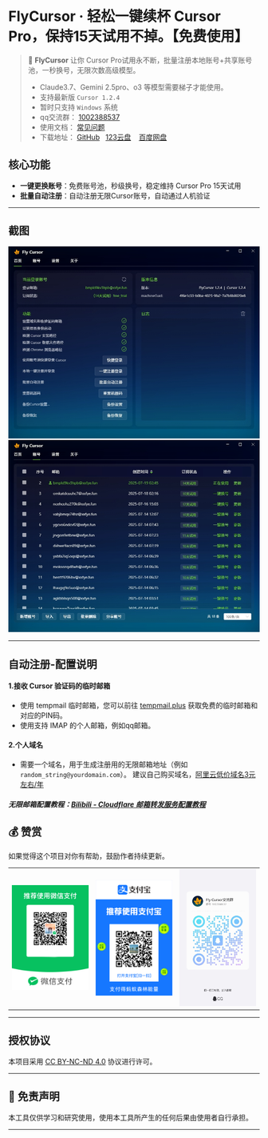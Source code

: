 # FlyCursor · 轻松一键续杯 Cursor Pro，保持15天试用不掉。【免费使用】


> 🚀 **FlyCursor** 让你 Cursor Pro试用永不断，批量注册本地账号+共享账号池，一秒换号，无限次数高级模型。
> - Claude3.7、Gemini 2.5pro、o3 等模型需要梯子才能使用。
> - 支持最新版 `Cursor 1.2.4`
> - 暂时只支持 `Windows` 系统
> - qq交流群： [1002388537](https://qun.qq.com/universal-share/share?ac=1&authKey=ZpKpMm4QdN1I2eWzqZYinybEpN1PfyrUlmgA01ZG0mAVSUVg0fWQWngzBnl7jG79&busi_data=eyJncm91cENvZGUiOiIxMDAyMzg4NTM3IiwidG9rZW4iOiJNR0hENmlHS0xHSzdmMm0xRmZSNjJpczdJMWl5WkhrNWI0SHVQOUZhemNuSTcvN0VQNUNSZVZ4Ty9kbU1KSFBWIiwidWluIjoiMzY2Mzg1NjQyOSJ9&data=ghmRHANkTOdaEFfbxNKWtfgZ5emKN2-RQ-FKgFvWnukdfbup51jtrgQKlbPS_2O-0QHYmuRUd7her7DzYjH43A&svctype=4&tempid=h5_group_info)
> - 使用文档： [常见问题](https://docs.qq.com/aio/DUGd6V2t5WUVoQUdG)
> -  下载地址：&nbsp;[GitHub](https://github.com/liqiang-xxfy/fly-cursor-free/releases/latest) &nbsp; [123云盘](https://www.123865.com/s/uY80Td-AtUh) &nbsp;&nbsp; [百度网盘](https://pan.baidu.com/s/1UPg4D4VO_F_47Fl1A7oc8g?pwd=9gmc)

## 核心功能
* **一键更换账号**：免费账号池，秒级换号，稳定维持 Cursor Pro 15天试用
* **批量自动注册**：自动注册无限Cursor账号，自动通过人机验证


---


## 截图

<img src="img/截图1.png" width="680" />
<img src="img/截图2.png" width="680" />

---

## 自动注册-配置说明


#### 1.接收 Cursor 验证码的临时邮箱
- 使用 tempmail 临时邮箱，您可以前往 [tempmail.plus](https://tempmail.plus) 获取免费的临时邮箱和对应的PIN码。
- 使用支持 IMAP 的个人邮箱，例如qq邮箱。

#### 2.个人域名

- 需要一个域名，用于生成注册用的无限邮箱地址（例如 `random_string@yourdomain.com`）。
建议自己购买域名，[阿里云低价域名3元左右/年](https://wanwang.aliyun.com/domain?spm=5176.30275541.J_ZGek9Blx07Hclc3Ddt9dg.2.6d242f3dOjUe0y&scm=20140722.S_card@@%E4%BA%A7%E5%93%81@@3417315._.ID_card@@%E4%BA%A7%E5%93%81@@3417315-RL_%E5%9F%9F%E5%90%8D-LOC_2024SPSearchCard-OR_ser-PAR1_213e367317506646568403729e0b4e-V_4-RE_new5-P0_0-P1_0)


##### 无限邮箱配置教程：[Bilibili - Cloudflare 邮箱转发服务配置教程](https://www.bilibili.com/opus/951275934028136469)



## 💰 赞赏

如果觉得这个项目对你有帮助，鼓励作者持续更新。

<div align="center">
  <table>
    <tr>
      <td>
        <img src="./img/pay2.png" alt="wechat_pay" width="200"/><br>
      </td>
      <td>
        <img src="./img/pay1.png" alt="alipay" width="200"/><br>
      </td>
      <td>
        <img src="./img/chat.jpg" alt="alipay" width="200"/><br>
      </td>
    </tr>
  </table>
</div>

---

## 授权协议

本项目采用 [CC BY-NC-ND 4.0](https://creativecommons.org/licenses/by-nc-nd/4.0/) 协议进行许可。



---
## 📩 免责声明


本工具仅供学习和研究使用，使用本工具所产生的任何后果由使用者自行承担。 <br>

---


